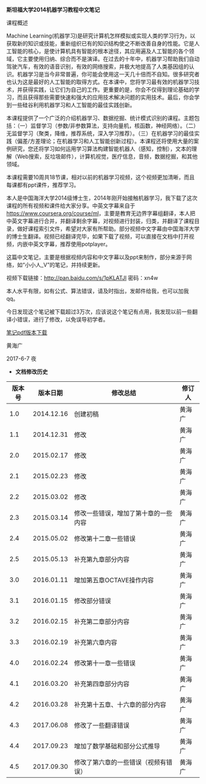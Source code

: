 **斯坦福大学2014机器学习教程中文笔记**

课程概述

Machine
Learning(机器学习)是研究计算机怎样模拟或实现人类的学习行为，以获取新的知识或技能，重新组织已有的知识结构使之不断改善自身的性能。它是人工智能的核心，是使计算机具有智能的根本途径，其应用遍及人工智能的各个领域，它主要使用归纳、综合而不是演译。在过去的十年中，机器学习帮助我们自动驾驶汽车，有效的语音识别，有效的网络搜索，并极大地提高了人类基因组的认识。机器学习是当今非常普遍，你可能会使用这一天几十倍而不自知。很多研究者也认为这是最好的人工智能的取得方式。在本课中，您将学习最有效的机器学习技术，并获得实践，让它们为自己的工作。更重要的是，你会不仅得到理论基础的学习，而且获得那些需要快速和强大的应用技术解决问题的实用技术。最后，你会学到一些硅谷利用机器学习和人工智能的最佳实践创新。

本课程提供了一个广泛的介绍机器学习、数据挖掘、统计模式识别的课程。主题包括：（一）监督学习（参数/非参数算法，支持向量机，核函数，神经网络）。（二）无监督学习（聚类，降维，推荐系统，深入学习推荐）。（三）在机器学习的最佳实践（偏差/方差理论；在机器学习和人工智能创新过程）。本课程还将使用大量的案例研究，您还将学习如何运用学习算法构建智能机器人（感知，控制），文本的理解（Web搜索，反垃圾邮件），计算机视觉，医疗信息，音频，数据挖掘，和其他领域。

本课程需要10周共18节课，相对以前的机器学习视频，这个视频更加清晰，而且每课都有ppt课件，推荐学习。

本人是中国海洋大学2014级博士生，2014年刚开始接触机器学习，我下载了这次课程的所有视频和课件给大家分享。中英文字幕来自于<https://www.coursera.org/course/ml>，主要是教育无边界字幕组翻译，本人把中英文字幕进行合并，并翻译剩余字幕，对视频进行封装，归类，并翻译了课程目录，做好课程索引文件，希望对大家有所帮助。部分视频中文字幕由中国海洋大学的博士生翻译。视频已经翻译完毕，如果下载了视频，可以直接在文档中打开视频，内嵌中英文字幕，推荐使用potplayer。

这篇中文笔记，主要是根据视频内容和中文字幕以及ppt来制作，部分来源于网络，如“小小人_V”的笔记，并持续更新。

视频下载链接：http://pan.baidu.com/s/1pKLATJl 密码：xn4w

本人水平有限，如有公式、算法错误，请及时指出，发邮件给我，也可以加我qq。

今日发现这个笔记被下载超过3万次，应该说这个笔记有点用，我发现以前一些翻译小错误，进行了修改，以免误导初学者。

[笔记pdf版本下载](机器学习个人笔记完整版v4.7.pdf)

黄海广

2017-6-7 夜

-   **文档修改历史**

| **版本号** | **版本日期**   | **修改总结**           | **修订人** |
| ------- | ---------- | ------------------ | ------- |
| 1.0     | 2014.12.16 | 创建初稿               | 黄海广     |
| 1.1     | 2014.12.31 | 修改                 | 黄海广     |
| 2.0     | 2015.02.17 | 修改                 | 黄海广     |
| 2.1     | 2015.02.23 | 修改                 | 黄海广     |
| 2.2     | 2015.03.02 | 修改                 | 黄海广     |
| 2.3     | 2015.03.14 | 修改一些错误，增加了第十章的一些内容 | 黄海广     |
| 2.4     | 2015.05.02 | 修改第十二章一些错误         | 黄海广     |
| 2.5     | 2015.05.13 | 补充第九章部分内容          | 黄海广     |
| 3.0     | 2016.01.11 | 增加第五章OCTAVE操作内容    | 黄海广     |
| 3.1     | 2016.01.15 | 修改部分错误             | 黄海广     |
| 3.2     | 2016.02.15 | 补充第二章部分内容          | 黄海广     |
| 3.3     | 2016.02.19 | 补充第六章内容            | 黄海广     |
| 4.0     | 2016.02.24 | 修改第十一章一些错误         | 黄海广     |
| 4.1     | 2016.03.20 | 补充第四章部分内容          | 黄海广     |
| 4.2     | 2016.03.28 | 补充第十五章、十六章的部分内容    | 黄海广     |
| 4.3     | 2017.06.08 | 修改了一些翻译错误          | 黄海广     |
| 4.4     | 2017.09.23 | 增加了数学基础和部分公式推导     | 黄海广     |
| 4.5     | 2017.09.30 | 修改了第六章的一些错误（视频有错误） | 黄海广     |
